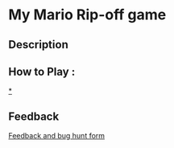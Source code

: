 # My Mario Rip-off game

## Description

## How to Play :
[*](my_game.exe)
## Feedback
[Feedback and bug hunt form](https://docs.google.com/forms/d/e/1FAIpQLSdNQKSth1CNulppnU2mnryyt3h9JeF_tgfSnkPho1pQr-jkLQ/viewform?usp=sf_link)
